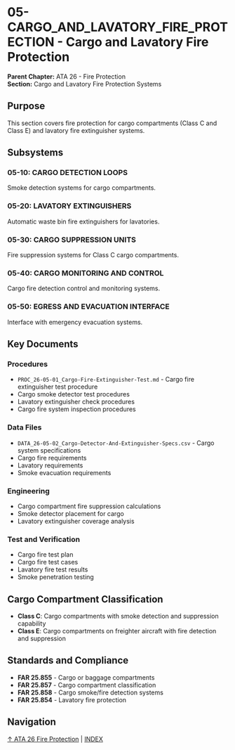 # 05-CARGO_AND_LAVATORY_FIRE_PROTECTION - Cargo and Lavatory Fire Protection

**Parent Chapter:** ATA 26 - Fire Protection  
**Section:** Cargo and Lavatory Fire Protection Systems

## Purpose

This section covers fire protection for cargo compartments (Class C and Class E) and lavatory fire extinguisher systems.

## Subsystems

### 05-10: CARGO DETECTION LOOPS
Smoke detection systems for cargo compartments.

### 05-20: LAVATORY EXTINGUISHERS
Automatic waste bin fire extinguishers for lavatories.

### 05-30: CARGO SUPPRESSION UNITS
Fire suppression systems for Class C cargo compartments.

### 05-40: CARGO MONITORING AND CONTROL
Cargo fire detection control and monitoring systems.

### 05-50: EGRESS AND EVACUATION INTERFACE
Interface with emergency evacuation systems.

## Key Documents

### Procedures
- `PROC_26-05-01_Cargo-Fire-Extinguisher-Test.md` - Cargo fire extinguisher test procedure
- Cargo smoke detector test procedures
- Lavatory extinguisher check procedures
- Cargo fire system inspection procedures

### Data Files
- `DATA_26-05-02_Cargo-Detector-And-Extinguisher-Specs.csv` - Cargo system specifications
- Cargo fire requirements
- Lavatory requirements
- Smoke evacuation requirements

### Engineering
- Cargo compartment fire suppression calculations
- Smoke detector placement for cargo
- Lavatory extinguisher coverage analysis

### Test and Verification
- Cargo fire test plan
- Cargo fire test cases
- Lavatory fire test results
- Smoke penetration testing

## Cargo Compartment Classification

- **Class C**: Cargo compartments with smoke detection and suppression capability
- **Class E**: Cargo compartments on freighter aircraft with fire detection and suppression

## Standards and Compliance

- **FAR 25.855** - Cargo or baggage compartments
- **FAR 25.857** - Cargo compartment classification
- **FAR 25.858** - Cargo smoke/fire detection systems
- **FAR 25.854** - Lavatory fire protection

## Navigation

[↑ ATA 26 Fire Protection](../00_README.md) | [INDEX](../INDEX.meta.yaml)
